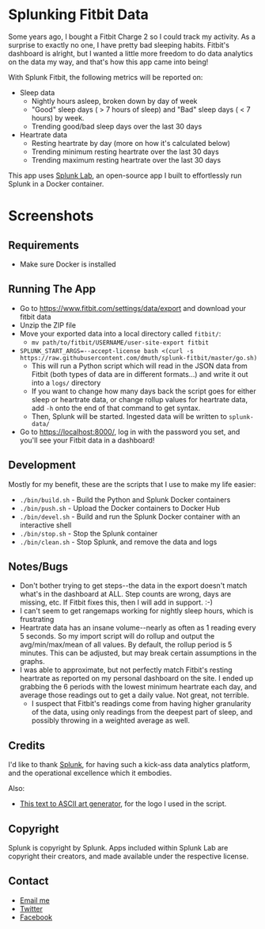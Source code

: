 
# Splunking Fitbit Data

Some years ago, I bought a Fitbit Charge 2 so I could track my activity.
As a surprise to exactly no one, I have pretty bad sleeping habits.
Fitbit's dashboard is alright, but I wanted a little more freedom to do
data analytics on the data my way, and that's how this app came into being!

With Splunk Fitbit, the following metrics will be reported on:

- Sleep data
   - Nightly hours asleep, broken down by day of week
   - "Good" sleep days ( > 7 hours of sleep) and "Bad" sleep days ( < 7 hours) by week.
   - Trending good/bad sleep days over the last 30 days
- Heartrate data
   - Resting heartrate by day (more on how it's calculated below)
   - Trending minimum resting heartrate over the last 30 days
   - Trending maximum resting heartrate over the last 30 days
 
   
This app uses <a href="https://github.com/dmuth/splunk-lab">Splunk Lab</a>, an open-source 
app I built to effortlessly run Splunk in a Docker container.


# Screenshots



## Requirements

- Make sure Docker is installed



## Running The App

- Go to https://www.fitbit.com/settings/data/export and download your fitbit data
- Unzip the ZIP file
- Move your exported data into a local directory called `fitbit/`:
   - `mv path/to/fitbit/USERNAME/user-site-export fitbit`
- `SPLUNK_START_ARGS=--accept-license bash <(curl -s https://raw.githubusercontent.com/dmuth/splunk-fitbit/master/go.sh)`
   - This will run a Python script which will read in the JSON data from Fitbit (both types of data are in different formats...) and write it out into a `logs/` directory
   - If you want to change how many days back the script goes for either sleep or heartrate data, or change rollup values for heartrate data, add `-h` onto the end of that command to get syntax.
   - Then, Splunk will be started. Ingested data will be written to `splunk-data/`
- Go to <a href="https://localhost:8000/">https://localhost:8000/</a>, log in with the password you set, and you'll see your Fitbit data in a dashboard!


## Development

Mostly for my benefit, these are the scripts that I use to make my life easier:

- `./bin/build.sh` - Build the Python and Splunk Docker containers
- `./bin/push.sh` - Upload the Docker containers to Docker Hub
- `./bin/devel.sh` - Build and run the Splunk Docker container with an interactive shell
- `./bin/stop.sh` - Stop the Splunk container
- `./bin/clean.sh` - Stop Splunk, and remove the data and logs


## Notes/Bugs

- Don't bother trying to get steps--the data in the export doesn't match what's in the dashboard at ALL.  Step counts are wrong, days are missing, etc.  If Fitbit fixes this, then I will add in support. :-)
- I can't seem to get rangemaps working for nightly sleep hours, which is frustrating
- Heartrate data has an insane volume--nearly as often as 1 reading every 5 seconds.  So my import script will do rollup and output the avg/min/max/mean of all values.  By default, the rollup period is 5 minutes.  This can be adjusted, but may break certain assumptions in the graphs.
- I was able to approximate, but not perfectly match Fitbit's resting heartrate as reported on my personal dashboard on the site.  I ended up grabbing the 6 periods with the lowest minimum heartrate each day, and average those readings out to get a daily value.  Not great, not terrible.
   - I suspect that Fitbit's readings come from having higher granularity of the data, using only readings from the deepest part of sleep, and possibly throwing in a weighted average as well.


## Credits

I'd like to thank <a href="http://splunk.com/">Splunk</a>, for having such a kick-ass data
analytics platform, and the operational excellence which it embodies.

Also:
- <a href="http://patorjk.com/software/taag/#p=display&h=0&v=0&f=Standard&t=Splunk%20Lab">This text to ASCII art generator</a>, for the logo I used in the script.


## Copyright

Splunk is copyright by Splunk.  Apps included within Splunk Lab are copyright their creators,
and made available under the respective license.  


## Contact

- <a href="mailto:doug.muth@gmail.com">Email me</a>
- <a href="https://twitter.com/dmuth">Twitter</a>
- <a href="https://facebook.com/dmuth">Facebook</a>






